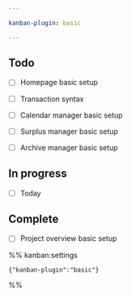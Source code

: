 ```yaml
---

kanban-plugin: basic

---
```


## Todo

- [ ] Homepage basic setup
- [ ] Transaction syntax
- [ ] Calendar manager basic setup
- [ ] Surplus manager basic setup
- [ ] Archive manager basic setup


## In progress

- [ ] Today


## Complete

- [ ] Project overview basic setup




%% kanban:settings
```
{"kanban-plugin":"basic"}
```
%%